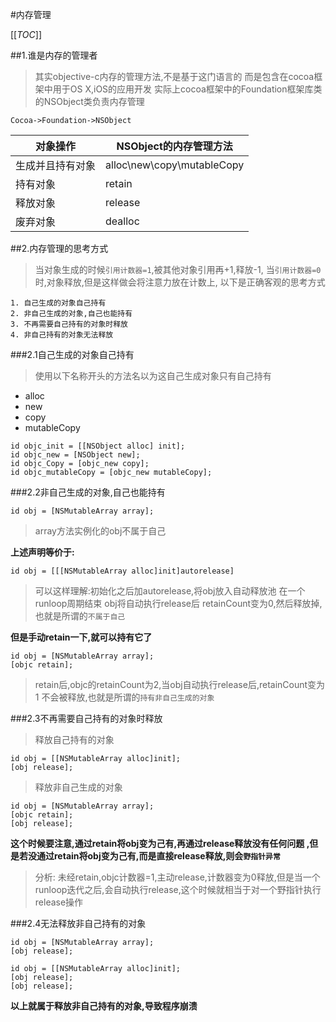 #内存管理     

[[_TOC_]]

##1.谁是内存的管理者
>其实objective-c内存的管理方法,不是基于这门语言的
>而是包含在cocoa框架中用于OS X,iOS的应用开发
>实际上cocoa框架中的Foundation框架库类的NSObject类负责内存管理

`Cocoa->Foundation->NSObject`

对象操作 | NSObject的内存管理方法
---|---
生成并且持有对象|alloc\new\copy\mutableCopy
持有对象|retain
释放对象|release
废弃对象|dealloc

##2.内存管理的思考方式
>当对象生成的时候`引用计数器=1`,被其他对象引用再+1,释放-1,
>当`引用计数器=0`时,对象释放,但是这样做会将注意力放在计数上,
>以下是正确客观的思考方式

```
1. 自己生成的对象自己持有
2. 非自己生成的对象,自己也能持有
3. 不再需要自己持有的对象时释放
4. 非自己持有的对象无法释放
```
###2.1自己生成的对象自己持有
>使用以下名称开头的方法名以为这自己生成对象只有自己持有

* alloc
* new
* copy
* mutableCopy

```objc
id objc_init = [[NSObject alloc] init];
id objc_new = [NSObject new];
id objc_Copy = [objc_new copy];
id objc_mutableCopy = [objc_new mutableCopy];
```
###2.2非自己生成的对象,自己也能持有

```objc
id obj = [NSMutableArray array];
```
>array方法实例化的obj不属于自己

__上述声明等价于:__

```objc
id obj = [[[NSMutableArray alloc]init]autorelease]
```
>可以这样理解:初始化之后加autorelease,将obj放入自动释放池 在一个runloop周期结束 obj将自动执行release后 retainCount变为0,然后释放掉,也就是所谓的`不属于自己`

__但是手动retain一下,就可以持有它了__

```objc
id obj = [NSMutableArray array];
[objc retain];
```
>retain后,objc的retainCount为2,当obj自动执行release后,retainCount变为1
>不会被释放,也就是所谓的`持有非自己生成的对象`

###2.3不再需要自己持有的对象时释放
>释放自己持有的对象

```objc
id obj = [[NSMutableArray alloc]init];
[obj release];
```
>释放非自己生成的对象

```objc
id obj = [NSMutableArray array];
[objc retain];
[obj release];
```
__这个时候要注意,通过retain将obj变为己有,再通过release释放没有任何问题
,但是若没通过retain将obj变为己有,而是直接release释放,则会`野指针异常`__
>分析:
>未经retain,objc计数器=1,主动release,计数器变为0释放,但是当一个runloop迭代之后,会自动执行release,这个时候就相当于对一个野指针执行release操作

###2.4无法释放非自己持有的对象
```objc
id obj = [NSMutableArray array];
[obj release];
```
```objc
id obj = [[NSMutableArray alloc]init];
[obj release];
[obj release];
```
__以上就属于释放非自己持有的对象,导致程序崩溃__


